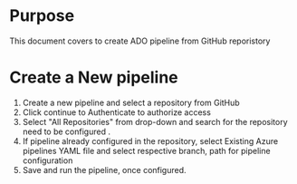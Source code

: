 # Purpose
This document covers to create ADO pipeline from GitHub reporistory

# Create a New pipeline
1. Create a new pipeline and select a repository from GitHub
2. Click continue to Authenticate to authorize access
3. Select "All Repositories" from drop-down and search for the repository need to be configured . 
4. If pipeline already configured in the repository, select Existing Azure pipelines YAML file and select respective branch, path for pipeline configuration
5. Save and run the pipeline, once configured. 